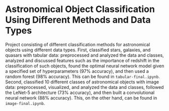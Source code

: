 # Astronomical Object Classification Using Different Methods and Data Types
Project consisting of different classification methods for astronomical objects using different data types. First, classified stars, galaxies, and quasars with tabular data: preprocessed and analyzed the data and classes, analyzed and discussed features such as the importance of redshift in the classification of such objects, found the optimal neural network model given a specified set of hyperparameters (97% accuracy), and then used a random forest (98% accuracy). This can be found in `tabular-final.ipynb`. Second, classified 10 different classes of astronomical objects with image data: preprocessed, visualized, and analyzed the data and classes, followed the LeNet-5 architecture (73% accuracy), and then built a convolutional neural network (88% accuracy). This, on the other hand, can be found in `image-final.ipynb`.

